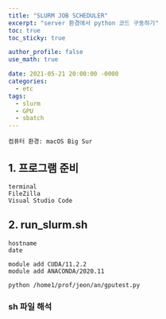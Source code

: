 ```yaml
---
title: "SLURM JOB SCHEDULER"
excerpt: "server 환경에서 python 코드 구동하기"
toc: true
toc_sticky: true

author_profile: false
use_math: true

date: 2021-05-21 20:00:00 -0000
categories: 
  - etc
tags:
  - slurm
  - GPU
  - sbatch
---
```


	컴퓨터 환경: macOS Big Sur

## 1. 프로그램 준비

```
terminal
FileZilla
Visual Studio Code
```

## 2. run_slurm.sh

```
hostname
date

module add CUDA/11.2.2
module add ANACONDA/2020.11

python /home1/prof/jeon/an/gputest.py
```

### sh 파일 해석


<!--stackedit_data:
eyJoaXN0b3J5IjpbMTczNzU3OTk0OF19
-->